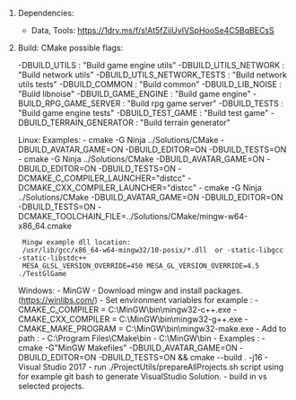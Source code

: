 1) Dependencies:
    - Data, Tools:
        https://1drv.ms/f/s!At5fZiiUvIVSpHooSe4C5BqBECsS

2) Build:
    CMake possible flags:

    -DBUILD_UTILS               : "Build game engine utils"
    -DBUILD_UTILS_NETWORK       : "Build network utils"
    -DBUILD_UTILS_NETWORK_TESTS : "Build network utils tests"
    -DBUILD_COMMON              : "Build common"
    -DBUILD_LIB_NOISE           : "Build libnoise"
    -DBUILD_GAME_ENGINE         : "Build game engine"
    -BUILD_RPG_GAME_SERVER      : "Build rpg game server"
    -DBUILD_TESTS               : "Build game engine tests"
    -DBUILD_TEST_GAME           : "Build test game"
    -DBUILD_TERRAIN_GENERATOR   : "Build terrain generator"

    Linux:
        Examples:
            - cmake -G Ninja ../Solutions/CMake -DBUILD_AVATAR_GAME=ON -DBUILD_EDITOR=ON -DBUILD_TESTS=ON 
            - cmake -G Ninja ../Solutions/CMake -DBUILD_AVATAR_GAME=ON -DBUILD_EDITOR=ON -DBUILD_TESTS=ON -DCMAKE_C_COMPILER_LAUNCHER="distcc" -DCMAKE_CXX_COMPILER_LAUNCHER="distcc"
            - cmake -G Ninja ../Solutions/CMake -DBUILD_AVATAR_GAME=ON -DBUILD_EDITOR=ON -DBUILD_TESTS=ON -DCMAKE_TOOLCHAIN_FILE=../Solutions/CMake/mingw-w64-x86_64.cmake
        
        Mingw example dll location:
        /usr/lib/gcc/x86_64-w64-mingw32/10-posix/*.dll  or -static-libgcc -static-libstdc++
        MESA_GLSL_VERSION_OVERRIDE=450 MESA_GL_VERSION_OVERRIDE=4.5 ./TestGlGame
    Windows:
        - MinGW
            - Download mingw and install packages. (https://winlibs.com/)
            - Set environment variables for example :
                - CMAKE_C_COMPILER = C:\MinGW\bin\mingw32-c++.exe
                - CMAKE_CXX_COMPILER = C:\MinGW\bin\mingw32-g++.exe
                - CMAKE_MAKE_PROGRAM = C:\MinGW\bin\mingw32-make.exe
            - Add to path : 
                - C:\Program Files\CMake\bin
                - C:\MinGW\bin
            - Examples :
            - cmake -G"MinGW Makefiles" -DBUILD_AVATAR_GAME=ON -DBUILD_EDITOR=ON -DBUILD_TESTS=ON && cmake --build . -j16
        - Visual Studio 2017
            - run ./ProjectUtils/prepareAllProjects.sh  script using for example git bash to generate VisualStudio Solution.
            - build in vs selected projects.
